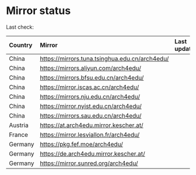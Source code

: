 <script src="./time.js"></script>
# Mirror status
Last check: <script type="text/javascript">localize(1699564514.4480252);</script>

|Country|Mirror|Last update|
|:------|:-----|:----------|
|China|https://mirrors.tuna.tsinghua.edu.cn/arch4edu/|<script type="text/javascript">localize(1699554615);</script>|
|China|https://mirrors.aliyun.com/arch4edu/|<script type="text/javascript">localize(1699512088);</script>|
|China|https://mirrors.bfsu.edu.cn/arch4edu/|<script type="text/javascript">localize(1699554615);</script>|
|China|https://mirror.iscas.ac.cn/arch4edu/|<script type="text/javascript">localize(1699512088);</script>|
|China|https://mirrors.nju.edu.cn/arch4edu/|<script type="text/javascript">localize(1699468389);</script>|
|China|https://mirror.nyist.edu.cn/arch4edu/|<script type="text/javascript">localize(1699554615);</script>|
|China|https://mirrors.sau.edu.cn/arch4edu/|<script type="text/javascript">localize(1699554615);</script>|
|Austria|https://at.arch4edu.mirror.kescher.at/|<script type="text/javascript">localize(1699554615);</script>|
|France|https://mirror.lesviallon.fr/arch4edu/|<script type="text/javascript">localize(1699512088);</script>|
|Germany|https://pkg.fef.moe/arch4edu/|<script type="text/javascript">localize(1699554615);</script>|
|Germany|https://de.arch4edu.mirror.kescher.at/|<script type="text/javascript">localize(1699554615);</script>|
|Germany|https://mirror.sunred.org/arch4edu/|<script type="text/javascript">localize(1699554615);</script>|

<script src="./tablefilter/tablefilter.js"></script>
<script src="./table.js"></script>